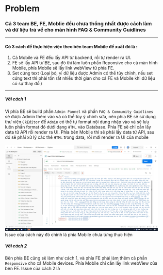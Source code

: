 # Problem 
### Cả 3 team BE, FE, Moblie đều chưa thống nhất được cách làm và dữ liệu trả về cho màn hình FAQ & Community Guidlines
***
#### Có 3 cách để thực hiện việc theo bên team Mobile đề xuất đó là :
1. Cả Mobile và FE đều lấy API từ backend, rồi tự render ra UI.
2. FE sẽ lấy API từ BE, sau đó thì làm luôn phần Reponsive cho cả màn hình Mobile, phía Mobile sẽ lấy link webView từ phía FE.
3. Set cứng text (Loại bỏ, vì dữ liệu được Admin có thể tùy chỉnh, nếu set cứng text thì phải tốn rất nhiều thời gian cho cả FE và Mobile khi dữ liệu có sự thay đổi)
---
##### Với cách 1
Vì phía BE sẽ build phần `Admin Pannel` và phần `FAQ & Community Guidlines` sẽ được Admin thêm vào và có thể tùy ý chỉnh sửa, nên phía BE sẽ sử dụng thư viện `CkEditor` để `Admin` có thể tự format nội dung nhập vào và sẽ lưu luôn phần format đó dưới dạng `HTML` vào Database. 
Phía FE sẽ chỉ cần lấy data từ API rồi render ra UI.
Phía bên Mobile thì sẽ phải lấy data từ API, sau đó sẽ phải xử lý các thẻ `HTML` trong data, rồi mới render ra UI của mobile
<br>
<br>
 ![Tux, the Linux mascot](/img/image.png)
 <br>
 Issue của cách này đó chính là phía Mobile chưa từng thực hiện
##### Với cách 2
Bên phía BE cũng sẽ làm như cách 1, và phía FE phải làm thêm cả phần `Responsive` cho cả Mobile devices.
Phía Mobile chỉ cần lấy link webView của bên FE.
Issue của cách 2 là
